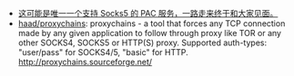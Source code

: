 - [这可能是唯一一个支持 Socks5 的 PAC 服务，一路走来终于和大家见面。](https://www.v2ex.com/t/300973#reply105)
- [haad/proxychains](https://github.com/haad/proxychains): proxychains - a tool that forces any TCP connection made by any given application to follow through proxy like TOR or any other SOCKS4, SOCKS5 or HTTP(S) proxy. Supported auth-types: "user/pass" for SOCKS4/5, "basic" for HTTP. http://proxychains.sourceforge.net/